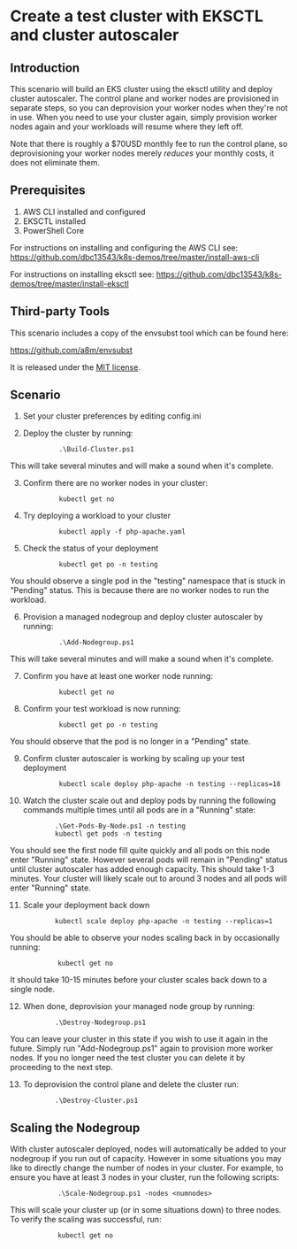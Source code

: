 # Create a test cluster with EKSCTL and cluster autoscaler

## Introduction
This scenario will build an EKS cluster using the eksctl utility and deploy cluster autoscaler.  The control plane and worker nodes are provisioned in separate steps, so you can deprovision your worker nodes when they're not in use.  When you need to use your cluster again, simply provision worker nodes again and your workloads will resume where they left off.

Note that there is roughly a $70USD monthly fee to run the control plane, so deprovisioning your worker nodes merely *reduces* your monthly costs, it does not eliminate them.

## Prerequisites
1. AWS CLI installed and configured
2. EKSCTL installed
3. PowerShell Core

For instructions on installing and configuring the AWS CLI see:
https://github.com/dbc13543/k8s-demos/tree/master/install-aws-cli

For instructions on installing eksctl see:
https://github.com/dbc13543/k8s-demos/tree/master/install-eksctl

## Third-party Tools
This scenario includes a copy of the envsubst tool which can be found here:

https://github.com/a8m/envsubst

It is released under the [MIT license](https://github.com/a8m/envsubst/blob/master/LICENSE).

## Scenario

1. Set your cluster preferences by editing config.ini
2. Deploy the cluster by running:

                .\Build-Cluster.ps1

This will take several minutes and will make a sound when it's complete.

3. Confirm there are no worker nodes in your cluster:

                kubectl get no

4. Try deploying a workload to your cluster

                kubectl apply -f php-apache.yaml

5. Check the status of your deployment

                kubectl get po -n testing

You should observe a single pod in the "testing" namespace that is stuck in "Pending" status.  This is because there are no worker nodes to run the workload.

6. Provision a managed nodegroup and deploy cluster autoscaler by running:

                .\Add-Nodegroup.ps1

This will take several minutes and will make a sound when it's complete.

7. Confirm you have at least one worker node running:

                kubectl get no

8. Confirm your test workload is now running:

                kubectl get po -n testing

You should observe that the pod is no longer in a "Pending" state.

9. Confirm cluster autoscaler is working by scaling up your test deployment

                kubectl scale deploy php-apache -n testing --replicas=18

10. Watch the cluster scale out and deploy pods by running the following commands multiple times until all pods are in a "Running" state:

                .\Get-Pods-By-Node.ps1 -n testing
                kubectl get pods -n testing

You should see the first node fill quite quickly and all pods on this node enter "Running" state.  However several pods will remain in "Pending" status until cluster autoscaler has added enough capacity.  This should take 1-3 minutes.  Your cluster will likely scale out to around 3 nodes and all pods will enter "Running" state. 

11. Scale your deployment back down 

                kubectl scale deploy php-apache -n testing --replicas=1

You should be able to observe your nodes scaling back in by occasionally running:

                kubectl get no

It should take 10-15 minutes before your cluster scales back down to a single node.

12. When done, deprovision your managed node group by running:

                .\Destroy-Nodegroup.ps1

You can leave your cluster in this state if you wish to use it again in the future.  Simply run "Add-Nodegroup.ps1" again to provision more worker nodes.  If you no longer need the test cluster you can delete it by proceeding to the next step.

13. To deprovision the control plane and delete the cluster run:

                .\Destroy-Cluster.ps1

## Scaling the Nodegroup
With cluster autoscaler deployed, nodes will automatically be added to your nodegroup if you run out of capacity.  However in some situations you may like to directly change the number of nodes in your cluster.  For example, to ensure you have at least 3 nodes in your cluster, run the following scripts:

                .\Scale-Nodegroup.ps1 -nodes <numnodes>

This will scale your cluster up (or in some situations down) to three nodes.  To verify the scaling was successful, run:

                kubectl get no